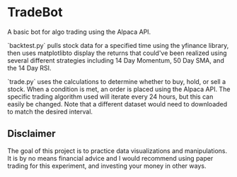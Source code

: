 # TradeBot

<p>A basic bot for algo trading using the Alpaca API.<p>

<p> `backtest.py` pulls stock data for a specified time using the yfinance library, then uses matplotlibto display the returns that could've been realized using several different strategies including 14 Day Momentum, 50 Day SMA, and the 14 Day RSI.<p>

<p>`trade.py` uses the calculations to determine whether to buy, hold, or sell a stock. When a condition is met, an order is placed using the Alpaca API. The specific trading algorithm used will iterate every 24 hours, but this can easily be changed. Note that a different dataset would need to downloaded to match the desired interval.<p>

## Disclaimer
<p>The goal of this project is to practice data visualizations and manipulations. It is by no means financial advice and I would recommend using paper trading for this experiment, and investing your money in other ways. 
